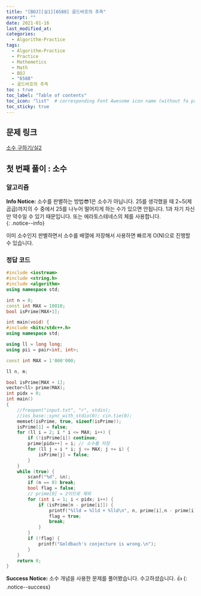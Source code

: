 ```yaml
---
title: "[BOJ][실1][6588] 골드바흐의 추측"
excerpt: ""
date: 2021-01-16
last_modified_at: 
categories:
  - Algorithm-Practice
tags:
  - Algorithm-Practice
  - Practice
  - Mathemetics
  - Math
  - BOJ
  - "6588"
  - 골드바흐의 추측
toc : true
toc_label: "Table of contents"
toc_icon: "list"  # corresponding Font Awesome icon name (without fa prefix)
toc_sticky: true
---
```


## 문제 링크

[소수 구하기/실2](https://www.acmicpc.net/problem/6588)  

## 첫 번째 풀이 : 소수

### 알고리즘

**Info Notice:**
소수를 판별하는 방법:sunglasses:1은 소수가 아닙니다. 25를 생각했을 때 2~5(제곱급)까지의 수 중에서 25를 나누어 떨어지게 하는 수가 있으면 안됩니다. 1과 자기 자신만 약수일 수 있기 때문입니다. 또는 에라토스테네스의 체를 사용합니다.  
{: .notice--info}

이미 소수인지 판별하면서 소수를 배열에 저장해서 사용하면 빠르게 O(N)으로 진행할 수 있습니다.   

### 정답 코드


```cpp
#include <iostream>
#include <string.h>
#include <algorithm>
using namespace std;

int n = 0;
const int MAX = 10010;
bool isPrime[MAX+1];

int main(void) {
#include <bits/stdc++.h>
using namespace std;

using ll = long long;
using pii = pair<int, int>;

const int MAX = 1'000'000;

ll n, m;

bool isPrime[MAX + 1];
vector<ll> prime(MAX);
int pidx = 0;
int main()
{
    //freopen("input.txt", "r", stdin);
    //ios_base::sync_with_stdio(0); cin.tie(0);
    memset(isPrime, true, sizeof(isPrime));
    isPrime[1] = false;
    for (ll i = 2; i * i <= MAX; i++) {
        if (!isPrime[i]) continue;
        prime[pidx++] = i; // 소수를 저장
        for (ll j = i * i; j <= MAX; j += i) {
            isPrime[j] = false;
        }
    }
    while (true) {
        scanf("%d", &n);
        if (n == 0) break;
        bool flag = false;
        // prime[0] = 2이므로 제외
        for (int i = 1; i < pidx; i++) {
            if (isPrime[n - prime[i]]) {
                printf("%lld = %lld + %lld\n", n, prime[i],n - prime[i]);
                flag = true;
                break;
            }
        }
        if (!flag) {
            printf("Goldbach's conjecture is wrong.\n");
        }
    }
    return 0;
}
```

**Success Notice:**
소수 개념을 사용한 문제를 풀어봤습니다. 수고하셨습니다. :+1:
{: .notice--success}